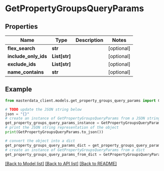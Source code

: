 # GetPropertyGroupsQueryParams


## Properties

Name | Type | Description | Notes
------------ | ------------- | ------------- | -------------
**flex_search** | **str** |  | [optional] 
**include_only_ids** | **List[str]** |  | [optional] 
**exclude_ids** | **List[str]** |  | [optional] 
**name_contains** | **str** |  | [optional] 

## Example

```python
from masterdata_client.models.get_property_groups_query_params import GetPropertyGroupsQueryParams

# TODO update the JSON string below
json = "{}"
# create an instance of GetPropertyGroupsQueryParams from a JSON string
get_property_groups_query_params_instance = GetPropertyGroupsQueryParams.from_json(json)
# print the JSON string representation of the object
print(GetPropertyGroupsQueryParams.to_json())

# convert the object into a dict
get_property_groups_query_params_dict = get_property_groups_query_params_instance.to_dict()
# create an instance of GetPropertyGroupsQueryParams from a dict
get_property_groups_query_params_from_dict = GetPropertyGroupsQueryParams.from_dict(get_property_groups_query_params_dict)
```
[[Back to Model list]](../README.md#documentation-for-models) [[Back to API list]](../README.md#documentation-for-api-endpoints) [[Back to README]](../README.md)


